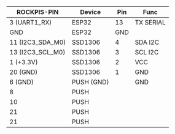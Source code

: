 | ROCKPIS-PIN      | Device     | Pin | Func      |
| ---------------- | ---------- | --- | --------- |
| 3 (UART1_RX)     | ESP32      | 13  | TX SERIAL |
| GND              | ESP32      | GND |           |
| 11 (I2C3_SDA_M0) | SSD1306    | 4   | SDA I2C   |
| 13 (I2C3_SCL_M0) | SSD1306    | 3   | SCL I2C   |
| 1 (+3.3V)        | SSD1306    | 2   | VCC       |
| 20 (GND)         | SSD1306    | 1   | GND       |
| 6 (GND)          | PUSH (GND) |     | GND       |
| 8                | PUSH       |     |           |
| 10               | PUSH       |     |           |
| 21               | PUSH       |     |           |
| 21               | PUSH       |     |           |
